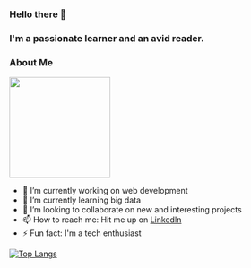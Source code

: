 ### Hello there 👋

### I'm a passionate learner and an avid reader.


### About Me

<img height="180em" src="https://github-readme-stats.vercel.app/api?username=sukumar1612&show_icons=true&hide_border=true&&count_private=true&include_all_commits=true" />

<!--
**sukumar1612/sukumar1612** is a ✨ _special_ ✨ repository because its `README.md` (this file) appears on your GitHub profile.
-->


- 🔭 I’m currently working on web development
- 🌱 I’m currently learning big data
- 👯 I’m looking to collaborate on new and interesting projects
- 📫 How to reach me: Hit me up on [LinkedIn](https://www.linkedin.com/in/sukumar-ganesan-09867419a/)
- ⚡ Fun fact: I'm a tech enthusiast

[![Top Langs](https://github-readme-stats.vercel.app/api/top-langs/?username=sukumar1612&layout=compact&theme=gotham&hide_border=true&langs_count=10)](https://github.com/sukumar1612)
